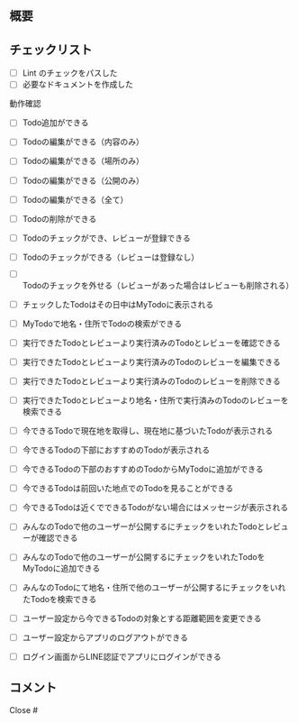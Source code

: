 ## 概要


## チェックリスト

- [ ] Lint のチェックをパスした
- [ ] 必要なドキュメントを作成した

動作確認
- [ ] Todo追加ができる
- [ ] Todoの編集ができる（内容のみ）
- [ ] Todoの編集ができる（場所のみ）
- [ ] Todoの編集ができる（公開のみ）
- [ ] Todoの編集ができる（全て）
- [ ] Todoの削除ができる
- [ ] Todoのチェックができ、レビューが登録できる
- [ ] Todoのチェックができる（レビューは登録なし）
- [ ] Todoのチェックを外せる（レビューがあった場合はレビューも削除される）
- [ ] チェックしたTodoはその日中はMyTodoに表示される
- [ ] MyTodoで地名・住所でTodoの検索ができる
- [ ] 実行できたTodoとレビューより実行済みのTodoとレビューを確認できる
- [ ] 実行できたTodoとレビューより実行済みのTodoのレビューを編集できる
- [ ] 実行できたTodoとレビューより実行済みのTodoのレビューを削除できる
- [ ] 実行できたTodoとレビューより地名・住所で実行済みのTodoのレビューを検索できる
- [ ] 今できるTodoで現在地を取得し、現在地に基づいたTodoが表示される
- [ ] 今できるTodoの下部におすすめのTodoが表示される
- [ ] 今できるTodoの下部のおすすめのTodoからMyTodoに追加ができる
- [ ] 今できるTodoは前回いた地点でのTodoを見ることができる
- [ ] 今できるTodoは近くでできるTodoがない場合にはメッセージが表示される
- [ ] みんなのTodoで他のユーザーが公開するにチェックをいれたTodoとレビューが確認できる
- [ ] みんなのTodoで他のユーザーが公開するにチェックをいれたTodoをMyTodoに追加できる
- [ ] みんなのTodoにて地名・住所で他のユーザーが公開するにチェックをいれたTodoを検索できる
- [ ] ユーザー設定から今できるTodoの対象とする距離範囲を変更できる
- [ ] ユーザー設定からアプリのログアウトができる
- [ ] ログイン画面からLINE認証でアプリにログインができる


## コメント

Close #